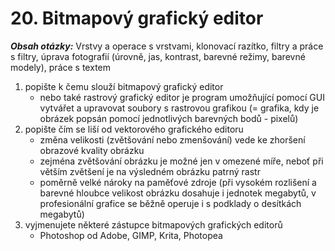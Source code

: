 # 20. Bitmapový grafický editor

***Obsah otázky:*** Vrstvy a operace s vrstvami, klonovací razítko, filtry a práce s filtry, úprava fotografií  (úrovně, jas, kontrast, barevné režimy, barevné modely), práce s textem 

1.  popište k čemu slouží bitmapový grafický editor
	- nebo také rastrový grafický editor je program umožňující pomocí GUI vytvářet a upravovat soubory s rastrovou grafikou (= grafika, kdy je obrázek popsán pomocí jednotlivých barevných bodů - pixelů)
2. popište čím se liší od vektorového grafického editoru
	- změna velikosti (zvětšování nebo zmenšování) vede ke zhoršení obrazové kvality obrázku
	- zejména zvětšování obrázku je možné jen v omezené míře, neboť při větším zvětšení je na výsledném obrázku patrný rastr
	- poměrně velké nároky na paměťové zdroje (při vysokém rozlišení a barevné hloubce velikost obrázku dosahuje i jednotek megabytů, v profesionální grafice se běžně operuje i s podklady o desítkách megabytů)
3. vyjmenujete některé zástupce bitmapových grafických editorů
	- Photoshop od Adobe, GIMP, Krita, Photopea